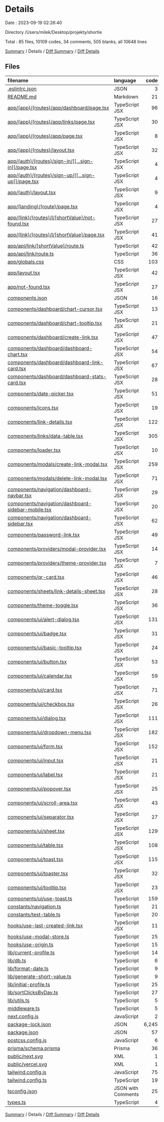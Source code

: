 # Details

Date : 2023-09-19 02:26:40

Directory /Users/milek/Desktop/projekty/shortie

Total : 85 files,  10109 codes, 34 comments, 505 blanks, all 10648 lines

[Summary](results.md) / Details / [Diff Summary](diff.md) / [Diff Details](diff-details.md)

## Files
| filename | language | code | comment | blank | total |
| :--- | :--- | ---: | ---: | ---: | ---: |
| [.eslintrc.json](/.eslintrc.json) | JSON | 3 | 0 | 1 | 4 |
| [README.md](/README.md) | Markdown | 21 | 0 | 14 | 35 |
| [app/(app)/(routes)/app/dashboard/page.tsx](/app/(app)/(routes)/app/dashboard/page.tsx) | TypeScript JSX | 96 | 3 | 9 | 108 |
| [app/(app)/(routes)/app/links/page.tsx](/app/(app)/(routes)/app/links/page.tsx) | TypeScript JSX | 30 | 0 | 3 | 33 |
| [app/(app)/(routes)/app/page.tsx](/app/(app)/(routes)/app/page.tsx) | TypeScript JSX | 8 | 0 | 4 | 12 |
| [app/(app)/(routes)/layout.tsx](/app/(app)/(routes)/layout.tsx) | TypeScript JSX | 32 | 0 | 4 | 36 |
| [app/(auth)/(routes)/sign-in/[[...sign-in]]/page.tsx](/app/(auth)/(routes)/sign-in/%5B%5B...sign-in%5D%5D/page.tsx) | TypeScript JSX | 4 | 0 | 2 | 6 |
| [app/(auth)/(routes)/sign-up/[[...sign-up]]/page.tsx](/app/(auth)/(routes)/sign-up/%5B%5B...sign-up%5D%5D/page.tsx) | TypeScript JSX | 4 | 0 | 2 | 6 |
| [app/(auth)/layout.tsx](/app/(auth)/layout.tsx) | TypeScript JSX | 9 | 0 | 3 | 12 |
| [app/(landing)/(route)/page.tsx](/app/(landing)/(route)/page.tsx) | TypeScript JSX | 4 | 0 | 2 | 6 |
| [app/(link)/(routes)/l/[shortValue]/not-found.tsx](/app/(link)/(routes)/l/%5BshortValue%5D/not-found.tsx) | TypeScript JSX | 27 | 0 | 3 | 30 |
| [app/(link)/(routes)/l/[shortValue]/page.tsx](/app/(link)/(routes)/l/%5BshortValue%5D/page.tsx) | TypeScript JSX | 41 | 5 | 12 | 58 |
| [app/api/link/[shortValue]/route.ts](/app/api/link/%5BshortValue%5D/route.ts) | TypeScript | 42 | 1 | 11 | 54 |
| [app/api/link/route.ts](/app/api/link/route.ts) | TypeScript | 36 | 0 | 7 | 43 |
| [app/globals.css](/app/globals.css) | CSS | 103 | 1 | 9 | 113 |
| [app/layout.tsx](/app/layout.tsx) | TypeScript JSX | 42 | 0 | 4 | 46 |
| [app/not-found.tsx](/app/not-found.tsx) | TypeScript JSX | 27 | 0 | 3 | 30 |
| [components.json](/components.json) | JSON | 16 | 0 | 0 | 16 |
| [components/dashboard/chart-cursor.tsx](/components/dashboard/chart-cursor.tsx) | TypeScript JSX | 13 | 0 | 2 | 15 |
| [components/dashboard/chart-tooltip.tsx](/components/dashboard/chart-tooltip.tsx) | TypeScript JSX | 21 | 0 | 4 | 25 |
| [components/dashboard/create-link.tsx](/components/dashboard/create-link.tsx) | TypeScript JSX | 47 | 0 | 5 | 52 |
| [components/dashboard/dashboard-chart.tsx](/components/dashboard/dashboard-chart.tsx) | TypeScript JSX | 54 | 0 | 5 | 59 |
| [components/dashboard/dashboard-link-card.tsx](/components/dashboard/dashboard-link-card.tsx) | TypeScript JSX | 67 | 0 | 4 | 71 |
| [components/dashboard/dashboard-stats-card.tsx](/components/dashboard/dashboard-stats-card.tsx) | TypeScript JSX | 28 | 0 | 4 | 32 |
| [components/date-picker.tsx](/components/date-picker.tsx) | TypeScript JSX | 51 | 0 | 4 | 55 |
| [components/icons.tsx](/components/icons.tsx) | TypeScript JSX | 19 | 0 | 2 | 21 |
| [components/link-details.tsx](/components/link-details.tsx) | TypeScript JSX | 122 | 0 | 10 | 132 |
| [components/links/data-table.tsx](/components/links/data-table.tsx) | TypeScript JSX | 305 | 0 | 7 | 312 |
| [components/loader.tsx](/components/loader.tsx) | TypeScript JSX | 10 | 0 | 3 | 13 |
| [components/modals/create-link-modal.tsx](/components/modals/create-link-modal.tsx) | TypeScript JSX | 259 | 0 | 17 | 276 |
| [components/modals/delete-link-modal.tsx](/components/modals/delete-link-modal.tsx) | TypeScript JSX | 71 | 0 | 7 | 78 |
| [components/navigation/dashboard-navbar.tsx](/components/navigation/dashboard-navbar.tsx) | TypeScript JSX | 29 | 0 | 3 | 32 |
| [components/navigation/dashboard-sidebar-mobile.tsx](/components/navigation/dashboard-sidebar-mobile.tsx) | TypeScript JSX | 20 | 0 | 3 | 23 |
| [components/navigation/dashboard-sidebar.tsx](/components/navigation/dashboard-sidebar.tsx) | TypeScript JSX | 62 | 0 | 4 | 66 |
| [components/password-link.tsx](/components/password-link.tsx) | TypeScript JSX | 49 | 0 | 6 | 55 |
| [components/providers/modal-provider.tsx](/components/providers/modal-provider.tsx) | TypeScript JSX | 14 | 0 | 3 | 17 |
| [components/providers/theme-provider.tsx](/components/providers/theme-provider.tsx) | TypeScript JSX | 7 | 0 | 3 | 10 |
| [components/qr-card.tsx](/components/qr-card.tsx) | TypeScript JSX | 46 | 0 | 7 | 53 |
| [components/sheets/link-details-sheet.tsx](/components/sheets/link-details-sheet.tsx) | TypeScript JSX | 28 | 0 | 4 | 32 |
| [components/theme-toggle.tsx](/components/theme-toggle.tsx) | TypeScript JSX | 36 | 0 | 5 | 41 |
| [components/ui/alert-dialog.tsx](/components/ui/alert-dialog.tsx) | TypeScript JSX | 131 | 0 | 15 | 146 |
| [components/ui/badge.tsx](/components/ui/badge.tsx) | TypeScript JSX | 31 | 0 | 6 | 37 |
| [components/ui/basic-tooltip.tsx](/components/ui/basic-tooltip.tsx) | TypeScript JSX | 24 | 0 | 4 | 28 |
| [components/ui/button.tsx](/components/ui/button.tsx) | TypeScript JSX | 53 | 0 | 6 | 59 |
| [components/ui/calendar.tsx](/components/ui/calendar.tsx) | TypeScript JSX | 59 | 0 | 6 | 65 |
| [components/ui/card.tsx](/components/ui/card.tsx) | TypeScript JSX | 71 | 0 | 9 | 80 |
| [components/ui/checkbox.tsx](/components/ui/checkbox.tsx) | TypeScript JSX | 26 | 0 | 5 | 31 |
| [components/ui/dialog.tsx](/components/ui/dialog.tsx) | TypeScript JSX | 111 | 0 | 13 | 124 |
| [components/ui/dropdown-menu.tsx](/components/ui/dropdown-menu.tsx) | TypeScript JSX | 182 | 0 | 19 | 201 |
| [components/ui/form.tsx](/components/ui/form.tsx) | TypeScript JSX | 152 | 0 | 25 | 177 |
| [components/ui/input.tsx](/components/ui/input.tsx) | TypeScript JSX | 21 | 0 | 5 | 26 |
| [components/ui/label.tsx](/components/ui/label.tsx) | TypeScript JSX | 21 | 0 | 6 | 27 |
| [components/ui/popover.tsx](/components/ui/popover.tsx) | TypeScript JSX | 25 | 0 | 7 | 32 |
| [components/ui/scroll-area.tsx](/components/ui/scroll-area.tsx) | TypeScript JSX | 43 | 0 | 6 | 49 |
| [components/ui/separator.tsx](/components/ui/separator.tsx) | TypeScript JSX | 27 | 0 | 5 | 32 |
| [components/ui/sheet.tsx](/components/ui/sheet.tsx) | TypeScript JSX | 129 | 0 | 16 | 145 |
| [components/ui/table.tsx](/components/ui/table.tsx) | TypeScript JSX | 108 | 0 | 11 | 119 |
| [components/ui/toast.tsx](/components/ui/toast.tsx) | TypeScript JSX | 115 | 0 | 13 | 128 |
| [components/ui/toaster.tsx](/components/ui/toaster.tsx) | TypeScript JSX | 32 | 0 | 4 | 36 |
| [components/ui/tooltip.tsx](/components/ui/tooltip.tsx) | TypeScript JSX | 23 | 0 | 8 | 31 |
| [components/ui/use-toast.ts](/components/ui/use-toast.ts) | TypeScript | 159 | 3 | 31 | 193 |
| [constants/navigation.ts](/constants/navigation.ts) | TypeScript | 21 | 0 | 2 | 23 |
| [constants/test-table.ts](/constants/test-table.ts) | TypeScript | 20 | 1 | 2 | 23 |
| [hooks/use-last-created-link.tsx](/hooks/use-last-created-link.tsx) | TypeScript JSX | 11 | 0 | 3 | 14 |
| [hooks/use-modal-store.ts](/hooks/use-modal-store.ts) | TypeScript | 25 | 4 | 5 | 34 |
| [hooks/use-origin.ts](/hooks/use-origin.ts) | TypeScript | 15 | 0 | 6 | 21 |
| [lib/current-profile.ts](/lib/current-profile.ts) | TypeScript | 14 | 0 | 6 | 20 |
| [lib/db.ts](/lib/db.ts) | TypeScript | 6 | 0 | 4 | 10 |
| [lib/format-date.ts](/lib/format-date.ts) | TypeScript | 9 | 0 | 3 | 12 |
| [lib/generate-short-value.ts](/lib/generate-short-value.ts) | TypeScript | 9 | 0 | 3 | 12 |
| [lib/initial-profile.ts](/lib/initial-profile.ts) | TypeScript | 25 | 0 | 8 | 33 |
| [lib/sortClicksByDay.ts](/lib/sortClicksByDay.ts) | TypeScript | 27 | 7 | 8 | 42 |
| [lib/utils.ts](/lib/utils.ts) | TypeScript | 5 | 0 | 2 | 7 |
| [middleware.ts](/middleware.ts) | TypeScript | 5 | 3 | 3 | 11 |
| [next.config.js](/next.config.js) | JavaScript | 2 | 1 | 2 | 5 |
| [package-lock.json](/package-lock.json) | JSON | 6,245 | 0 | 1 | 6,246 |
| [package.json](/package.json) | JSON | 57 | 0 | 1 | 58 |
| [postcss.config.js](/postcss.config.js) | JavaScript | 6 | 0 | 1 | 7 |
| [prisma/schema.prisma](/prisma/schema.prisma) | Prisma | 36 | 2 | 15 | 53 |
| [public/next.svg](/public/next.svg) | XML | 1 | 0 | 0 | 1 |
| [public/vercel.svg](/public/vercel.svg) | XML | 1 | 0 | 0 | 1 |
| [tailwind.config.js](/tailwind.config.js) | JavaScript | 75 | 1 | 0 | 76 |
| [tailwind.config.ts](/tailwind.config.ts) | TypeScript | 19 | 0 | 2 | 21 |
| [tsconfig.json](/tsconfig.json) | JSON with Comments | 25 | 2 | 1 | 28 |
| [types.ts](/types.ts) | TypeScript | 4 | 0 | 2 | 6 |

[Summary](results.md) / Details / [Diff Summary](diff.md) / [Diff Details](diff-details.md)